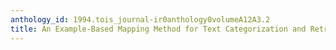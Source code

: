 ```yaml
---
anthology_id: 1994.tois_journal-ir0anthology0volumeA12A3.2
title: An Example-Based Mapping Method for Text Categorization and Retrieval
---
```

